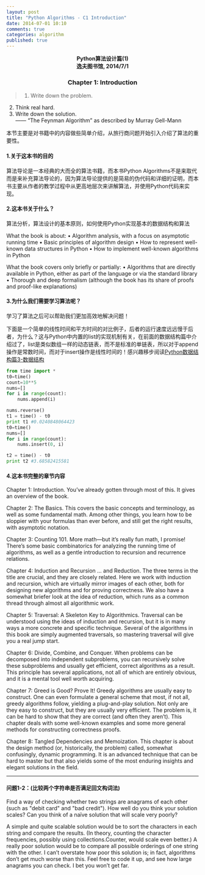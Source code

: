 ```yaml
---
layout: post
title: "Python Algorithms - C1 Introduction"
date: 2014-07-01 10:10
comments: true
categories: algorithm
published: true
---
```


**<center>Python算法设计篇(1)</center>**
**<center>逸夫图书馆, 2014/7/1</center>**

### <center>Chapter 1: Introduction</center>

> 1. Write down the problem. 
2. Think real hard.
3. Write down the solution.    
     —— “The Feynman Algorithm” as described by Murray Gell-Mann

本节主要是对书籍中的内容做些简单介绍，从旅行商问题开始引入介绍了算法的重要性。


#### 1.关于这本书的目的

算法导论是一本经典的大而全的算法书籍，而本书Python Algorithms不是来取代而是来补充算法导论的，因为算法导论提供的是简易的伪代码和详细的证明，而本书主要从作者的教学过程中从更高地层次来讲解算法，并使用Python代码来实现。

#### 2.这本书关于什么？

算法分析，算法设计的基本原则，如何使用Python实现基本的数据结构和算法

What the book is about:
• Algorithm analysis, with a focus on asymptotic running time
• Basic principles of algorithm design
• How to represent well-known data structures in Python
• How to implement well-known algorithms in Python

What the book covers only briefly or partially:
• Algorithms that are directly available in Python, either as part of the language or via the standard library
• Thorough and deep formalism (although the book has its share of proofs and proof-like explanations)

#### 3.为什么我们需要学习算法呢？

学习了算法之后可以帮助我们更加高效地解决问题！

下面是一个简单的线性时间和平方时间的对比例子，后者的运行速度远远慢于后者，为什么？这与Python中内置的list的实现机制有关，在前面的数据结构篇中介绍过了，list是类似数组一样的动态链表，而不是标准的单链表，所以对于append操作是常数时间，而对于insert操作是线性时间的！感兴趣移步阅读[Python数据结构篇3-数据结构](http://hujiaweibujidao.github.io/blog/2014/05/08/python-algorithms-datastructures/)

```python
from time import *
t0=time()
count=10**5
nums=[]
for i in range(count):
    nums.append(i)

nums.reverse()
t1 = time() - t0
print t1 #0.0240848064423
t0=time()
nums=[]
for i in range(count):
    nums.insert(0, i)

t2 = time() - t0
print t2 #3.68582415581
```

#### 4.这本书完整的章节内容

Chapter 1: Introduction. You’ve already gotten through most of this. It gives an overview of the book.

Chapter 2: The Basics. This covers the basic concepts and terminology, as well as some fundamental math. Among other things, you learn how to be sloppier with your formulas than ever before, and still get the right results, with asymptotic notation.

Chapter 3: Counting 101. More math—but it’s really fun math, I promise! There’s some basic combinatorics for analyzing the running time of algorithms, as well as a gentle introduction to recursion and recurrence relations.

Chapter 4: Induction and Recursion ... and Reduction. The three terms in the title are crucial, and they are closely related. Here we work with induction and recursion, which are virtually mirror images of each other, both for designing new algorithms and for proving correctness. We also have a somewhat briefer look at the idea of reduction, which runs as a common thread through almost all algorithmic work.

Chapter 5: Traversal: A Skeleton Key to Algorithmics. Traversal can be understood using the ideas of induction and recursion, but it is in many ways a more concrete and specific technique. Several of the algorithms in this book are simply augmented traversals, so mastering traversal will give you a real jump start.

Chapter 6: Divide, Combine, and Conquer. When problems can be decomposed into independent subproblems, you can recursively solve these subproblems and usually get efficient, correct algorithms as a result. This principle has several applications, not all of which are entirely obvious, and it is a mental tool well worth acquiring.

Chapter 7: Greed is Good? Prove It! Greedy algorithms are usually easy to construct. One can even formulate a general scheme that most, if not all, greedy algorithms follow, yielding a plug-and-play solution. Not only are they easy to construct, but they are usually very efficient. The problem is, it can be hard to show that they are correct (and often they aren’t). This chapter deals with some well-known examples and some more general methods for constructing correctness proofs.

Chapter 8: Tangled Dependencies and Memoization. This chapter is about the design method (or, historically, the problem) called, somewhat confusingly, dynamic programming. It is an advanced technique that can be hard to master but that also yields some of the most enduring insights and elegant solutions in the field.


----------

#### 问题1-2：(比较两个字符串是否满足回文构词法)

Find a way of checking whether two strings are anagrams of each other (such as "debit card" and "bad credit"). How well do you think your solution scales? Can you think of a naïve solution that will scale very poorly?

A simple and quite scalable solution would be to sort the characters in each string and compare the results. (In theory, counting the character frequencies, possibly using collections.Counter, would scale even better.) A really poor solution would be to compare all possible orderings of one string with the other. I can’t overstate how poor this solution is; in fact, algorithms don’t get much worse than this. Feel free to code it up, and see how large anagrams you can check. I bet you won’t get far.



